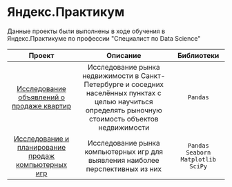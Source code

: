 # Яндекс.Практикум 
Данные проекты были выполнены в ходе обучения в Яндекс.Практикуме по профессии "Специалист по Data Science"

| Проект | Описание | Библиотеки 
|:---:|:---:|:---:
| [Исследование объявлений о продаже квартир](https://github.com/Nataliyafon/yandex-practicum-projects/tree/master/Исследование%20объявлений%20о%20продаже%20квартир) | Исследование рынка недвижимости в Санкт-Петербурге и соседних населённых пунктах с целью научиться определять рыночную стоимость объектов недвижимости | `Pandas` 
| [Исследование и планирование продаж компьютерных игр](https://github.com/Nataliyafon/yandex-practicum-projects/tree/master/Исследование%20и%20планирование%20продаж%20компьютерных%20игр) | Исследование рынка компьютерных игр для выявления наиболее перспективных из них | `Pandas` `Seaborn` `Matplotlib` `SciPy`
